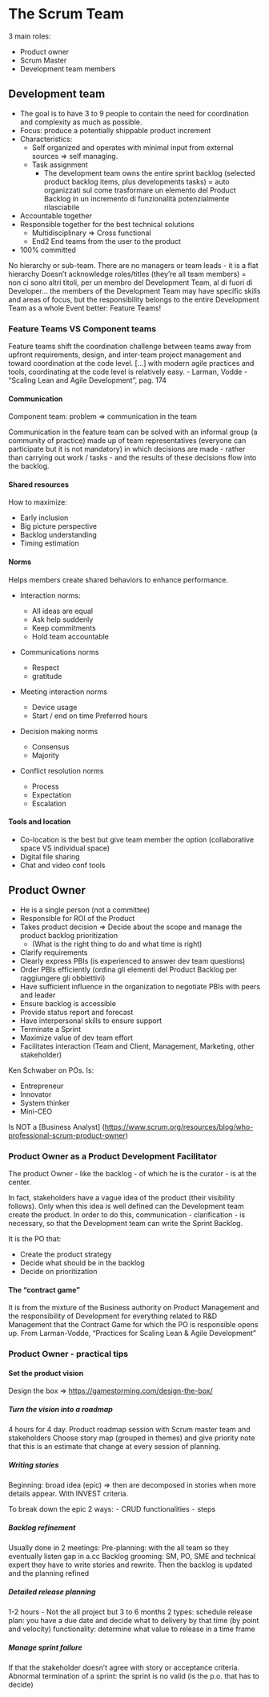 # The Scrum Team

3 main roles:
* Product owner
* Scrum Master
* Development team members

## Development team
* The goal is to have 3 to 9 people to contain the need for coordination and complexity as much as possible.
* Focus: produce a potentially shippable product increment
* Characteristics:
	* Self organized and operates with minimal input from external sources => self managing.
	* Task assignment
		* 	The development team owns the entire sprint backlog (selected product backlog items, plus developments tasks) = auto organizzati sul come trasformare un elemento del Product Backlog in un incremento di funzionalità potenzialmente rilasciabile
* Accountable together
* Responsible together for the best technical solutions
	* Multidisciplinary => Cross functional
	* End2 End teams from the user to the product
* 100% committed

No hierarchy or sub-team.
There are no managers or team leads - it is a flat hierarchy
Doesn’t acknowledge roles/titles (they’re all team members) = non ci sono altri titoli, per un membro del Development Team, al di fuori di Developer…
the members of the Development Team may have specific skills and areas of focus, but the responsibility belongs to the entire Development Team as a whole
Event better: Feature Teams!

### Feature Teams VS Component teams
Feature teams shift the coordination challenge between teams away from upfront requirements, design, and inter-team project management and toward coordination at the code level. [...] with modern agile practices and tools, coordinating at the code level is relatively easy. - Larman, Vodde - “Scaling Lean and Agile Development”, pag. 174

#### Communication
Component team: problem => communication in the team

Communication in the feature team can be solved with an informal group (a community of practice) made up of team representatives (everyone can participate but it is not mandatory) in which decisions are made - rather than carrying out work / tasks - and the results of these decisions flow into the backlog.


#### Shared resources

How to maximize:
* Early inclusion
* Big picture perspective
* Backlog understanding
* Timing estimation

#### Norms
Helps members create shared behaviors to enhance performance.
* Interaction norms:
	* All ideas are equal
	* Ask help suddenly
	* Keep commitments
	* Hold team accountable

* Communications norms
	* Respect
	* gratitude

* Meeting interaction norms
	* Device usage
	* Start / end on time
Preferred hours

* Decision making norms
	* Consensus
	* Majority

* Conflict resolution norms
	* Process
	* Expectation
	* Escalation

#### Tools and location
* Co-location is the best but  give team member the option (collaborative space VS individual space)
* Digital file sharing
* Chat and video conf tools


## Product Owner
* He is a single person (not a committee)
* Responsible for ROI of the Product
* Takes product decision => Decide about the scope and manage the product backlog prioritization
	* (What is the right thing to do and what time is right)
* Clarify requirements
* Clearly express PBIs (is  experienced to answer dev team questions)
* Order PBIs efficiently (ordina gli elementi del Product Backlog per raggiungere gli obbiettivi)
* Have sufficient influence in the organization to negotiate PBIs with peers and leader
* Ensure backlog is accessible
* Provide status report and forecast
* Have interpersonal skills to ensure support
* Terminate a Sprint
* Maximize value of dev team effort
* Facilitates interaction (Team and Client, Management, Marketing, other stakeholder)

Ken Schwaber on POs. Is:
* Entrepreneur
* Innovator
* System thinker
* Mini-CEO

Is NOT a [Business Analyst] (https://www.scrum.org/resources/blog/who-professional-scrum-product-owner)


### Product Owner as a Product Development Facilitator

The product Owner - like the backlog - of which he is the curator - is at the center.

In fact, stakeholders have a vague idea of the product (their visibility follows). Only when this idea is well defined can the Development team create the product.
In order to do this, communication - clarification - is necessary, so that the Development team can write the Sprint Backlog.

It is the PO that:
* Create the product strategy
* Decide what should be in the backlog
* Decide on prioritization

#### The “contract game”
It is from the mixture of the Business authority on Product Management and the responsibility of Development for everything related to R&D Management that the Contract Game for which the PO is responsible opens up.
From Larman-Vodde, “Practices for Scaling Lean & Agile Development”

### Product Owner - practical tips
#### Set the product vision
Design the box => https://gamestorming.com/design-the-box/

##### Turn the vision into a roadmap
4 hours for 4 day. Product roadmap session with Scrum master team and stakeholders
Choose story map (grouped in themes) and give priority note that this is an estimate that change at every session of planning.

##### Writing stories
Beginning: broad idea (epic) => then are decomposed in stories when more details appear.
With INVEST criteria.


To break down the epic 2 ways:
	⁃	CRUD functionalities
	⁃	steps 


##### Backlog refinement
Usually done in 2 meetings:
Pre-planning: with the all team so they eventually listen gap in a.cc
Backlog grooming: SM, PO, SME and technical expert they have to write stories and rewrite. Then the backlog is updated and the planning refined

##### Detailed release planning
1-2 hours  - Not the all project but 3 to 6 months
2 types:
schedule release plan: you have a due date and decide what to delivery by that time (by point and velocity)
functionality: determine what value to release in a time frame


##### Manage sprint failure
If that the stakeholder doesn’t agree with story or acceptance criteria. 
Abnormal termination of a sprint: the sprint is no valid (is the p.o. that has to decide)
